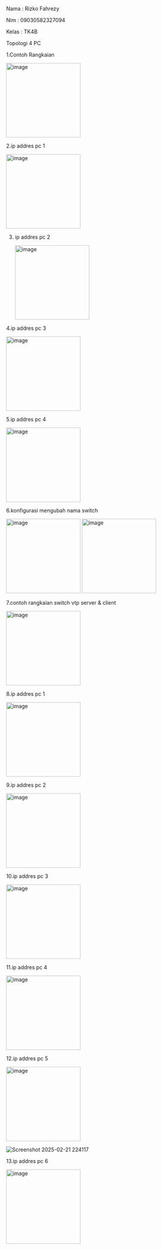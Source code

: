 Nama : Rizko Fahrezy

Nim : 09030582327094

Kelas : TK4B

Topologi 4 PC

1.Contoh Rangkaian 

<img src="https://github.com/user-attachments/assets/50b79537-0c64-43ae-a13d-61ea6705e77f" alt="image" width="200">

2.ip addres pc 1

<img src="https://github.com/user-attachments/assets/d5849f44-63b9-445a-89e5-8bb4587cf23f" alt="image" width="200">

3. ip addres pc 2

   <img src="https://github.com/user-attachments/assets/f6082950-532d-4fc1-b245-063486e40fc1" alt="image" width="200">

4.ip addres pc 3

<img src="https://github.com/user-attachments/assets/42c4ee58-4b9d-4fb6-88c0-b52b7920c3fa" alt="image" width="200">

5.ip addres pc 4

<img src="https://github.com/user-attachments/assets/8af88751-2265-4309-9486-3a18e4520314" alt="image" width="200">

6.konfigurasi mengubah nama switch

<img src="https://github.com/user-attachments/assets/2e56fb58-af3b-4d1f-be8b-558842698d30" alt="image" width="200">

<img src="https://github.com/user-attachments/assets/bb19b526-b05c-4c03-9f6a-99244492677e" alt="image" width="200">

7.contoh rangkaian switch vtp server & client

<img src="https://github.com/user-attachments/assets/839801fd-a82f-458e-a444-a10a228cd2d3" alt="image" width="200">

8.ip addres pc 1

<img src="https://github.com/user-attachments/assets/7a9caee5-cc2c-4733-a242-133d525ee1c3" alt="image" width="200">

9.ip addres pc 2

<img src="https://github.com/user-attachments/assets/5541246a-7589-4c59-93da-fe5125693b7a" alt="image" width="200">

10.ip addres pc 3

<img src="https://github.com/user-attachments/assets/1a56fe60-36a5-40cf-8ff0-c0e2f2d1969d" alt="image" width="200">

11.ip addres pc 4

<img src="https://github.com/user-attachments/assets/526ff38c-a844-4f99-a1c6-aa7496a17caf" alt="image" width="200">

12.ip addres pc 5

<img src="https://github.com/user-attachments/assets/0f5fd4e7-6d5f-4548-929a-c121619a32cb" alt="image" width="200">

![Screenshot 2025-02-21 224117](https://github.com/user-attachments/assets/0f5fd4e7-6d5f-4548-929a-c121619a32cb)

13.ip addres pc 6

<img src="https://github.com/user-attachments/assets/b22a794f-d63c-434e-ad8c-f79f944531ba" alt="image" width="200">














